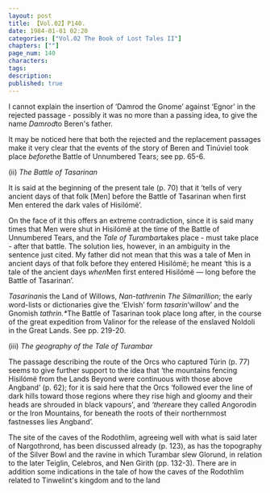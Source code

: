 ```yaml
---
layout: post
title: 【Vol.02】P140.
date: 1984-01-01 02:20
categories: ["Vol.02 The Book of Lost Tales II"]
chapters: [""]
page_num: 140
characters: 
tags: 
description: 
published: true
---
```


<p style="text-indent: 0;">
I cannot explain the insertion of ‘Damrod the Gnome’ against ‘Egnor’ in the rejected passage - possibly it was no more than a passing idea, to give the name <I>Damrod</I>to Beren's father.
</p>

It may be noticed here that both the rejected and the replacement passages make it very clear that the events of the story of Beren and Tinúviel took place <I>before</I>the Battle of Unnumbered Tears; see pp. 65-6.

(ii)    <I>The Battle of Tasarinan</I>

It is said at the beginning of the present tale (p. 70) that it ‘tells of very ancient days of that folk [Men] before the Battle of Tasarinan when first Men entered the dark vales of Hisilómë’.

On the face of it this offers an extreme contradiction, since it is said many times that Men were shut in Hisilómë at the time of the Battle of Unnumbered Tears, and the <I>Tale of Turambar</I>takes place - must take place - after that battle. The solution lies, however, in an ambiguity in the sentence just cited. My father did not mean that this was a tale of Men in ancient days of that folk before they entered Hisilómë; he meant ‘this is a tale of the ancient days <I>when</I>Men first entered Hisilómë — long before the Battle of Tasarinan’.

<I>Tasarinan</I>is the Land of Willows, <I>Nan-tathren</I>in <I>The Silmarillion</I>; the early word-lists or dictionaries give the ‘Elvish’ form <I>tasarin</I>‘willow’ and the Gnomish <I>tathrin.\*</I>The Battle of Tasarinan took place long after, in the course of the great expedition from Valinor for the release of the enslaved Noldoli in the Great Lands. See pp. 219-20.

(iii)    <I>The geography of the Tale of Turambar</I>

The passage describing the route of the Orcs who captured Túrin (p. 77) seems to give further support to the idea that ‘the mountains fencing Hisilómë from the Lands Beyond were continuous with those above Angband’ (p. 62); for it is said here that the Orcs ‘followed ever the line of dark hills toward those regions where they rise high and gloomy and their heads are shrouded in black vapours', and <I>‘there</I>are they called Angorodin or the Iron Mountains, for beneath the roots of their northernmost fastnesses lies Angband’.

The site of the caves of the Rodothlim, agreeing well with what is said later of Nargothrond, has been discussed already (p. 123), as has the topography of the Silver Bowl and the ravine in which Turambar slew Glorund, in relation to the later Teiglin, Celebros, and Nen Girith (pp. 132-3). There are in addition some indications in the tale of how the caves of the Rodothlim related to Tinwelint's kingdom and to the land

